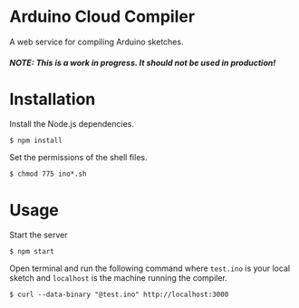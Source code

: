 Arduino Cloud Compiler
======================

A web service for compiling Arduino sketches.

##### NOTE: This is a work in progress. It should not be used in production!

Installation
======================

Install the Node.js dependencies.

```
$ npm install
```

Set the permissions of the shell files.

```
$ chmod 775 ino*.sh
```

Usage
======================

Start the server

```
$ npm start
```

Open terminal and run the following command where `test.ino` is your local sketch and `localhost` is the machine running the compiler.

```
$ curl --data-binary "@test.ino" http://localhost:3000
```